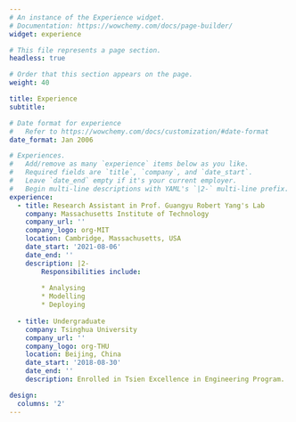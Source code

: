 ```yaml
---
# An instance of the Experience widget.
# Documentation: https://wowchemy.com/docs/page-builder/
widget: experience

# This file represents a page section.
headless: true

# Order that this section appears on the page.
weight: 40

title: Experience
subtitle:

# Date format for experience
#   Refer to https://wowchemy.com/docs/customization/#date-format
date_format: Jan 2006

# Experiences.
#   Add/remove as many `experience` items below as you like.
#   Required fields are `title`, `company`, and `date_start`.
#   Leave `date_end` empty if it's your current employer.
#   Begin multi-line descriptions with YAML's `|2-` multi-line prefix.
experience:
  - title: Research Assistant in Prof. Guangyu Robert Yang's Lab
    company: Massachusetts Institute of Technology
    company_url: ''
    company_logo: org-MIT
    location: Cambridge, Massachusetts, USA
    date_start: '2021-08-06'
    date_end: ''
    description: |2-
        Responsibilities include:
        
        * Analysing
        * Modelling
        * Deploying
        
  - title: Undergraduate
    company: Tsinghua University
    company_url: ''
    company_logo: org-THU
    location: Beijing, China
    date_start: '2018-08-30'
    date_end: ''
    description: Enrolled in Tsien Excellence in Engineering Program.

design:
  columns: '2'
---
```


